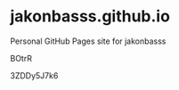 # jakonbasss.github.io
Personal GitHub Pages site for jakonbasss






































BOtrR

3ZDDy5J7k6
